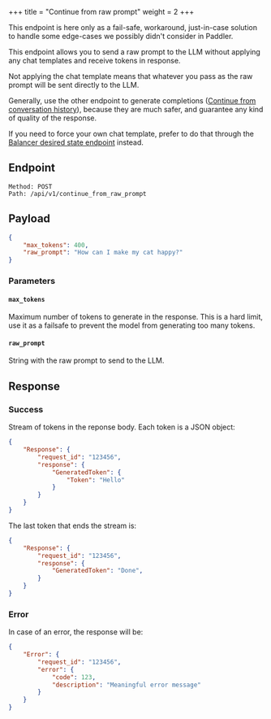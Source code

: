 +++
title = "Continue from raw prompt"
weight = 2
+++

<div class="formatted-text__note">
    This endpoint is here only as a fail-safe, workaround, just-in-case solution to handle some edge-cases we possibly didn't consider in Paddler.
</div>

This endpoint allows you to send a raw prompt to the LLM without applying any chat templates and receive tokens in response.

Not applying the chat template means that whatever you pass as the raw prompt will be sent directly to the LLM.

Generally, use the other endpoint to generate completions ([Continue from conversation history](@/api/inference-service/continue-from-conversation-history.md)), because they are much safer, and guarantee any kind of quality of the response. 

If you need to force your own chat template, prefer to do that through the [Balancer desired state endpoint](@/api/management-service/put-balancer-desired-state.md) instead.

## Endpoint

```
Method: POST
Path: /api/v1/continue_from_raw_prompt
```

## Payload

```JSON
{
    "max_tokens": 400,
    "raw_prompt": "How can I make my cat happy?"
}
```

### Parameters

#### `max_tokens`

Maximum number of tokens to generate in the response. This is a hard limit, use it as a failsafe to prevent the model from generating too many tokens.

#### `raw_prompt`

String with the raw prompt to send to the LLM.

## Response

### Success

Stream of tokens in the reponse body. Each token is a JSON object:

```JSON
{
    "Response": {
        "request_id": "123456",
        "response": {
            "GeneratedToken": {
                "Token": "Hello"
            }
        }
    }
}
```

The last token that ends the stream is:

```JSON
{
    "Response": {
        "request_id": "123456",
        "response": {
            "GeneratedToken": "Done",
        }
    }
}
```

### Error

In case of an error, the response will be:

```JSON
{
    "Error": {
        "request_id": "123456",
        "error": {
            "code": 123,
            "description": "Meaningful error message"
        }
    }
}
```
